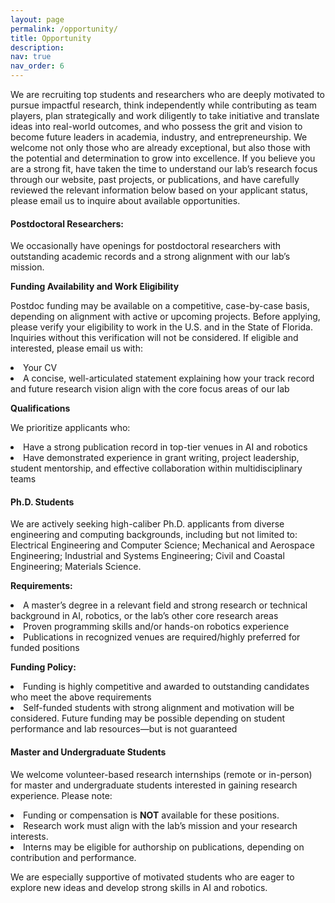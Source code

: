 ```yaml
---
layout: page
permalink: /opportunity/
title: Opportunity
description: 
nav: true
nav_order: 6
---
```


<!-- 去除所有 ul 默认缩进 -->
<style>
  .opportunity-page ul {
    margin-left: 0;
    padding-left: 0;
    list-style-position: inside;
  }
</style>

<div class="opportunity-page">

  <p>
    We are recruiting top students and researchers who are deeply motivated to pursue impactful research, think independently while contributing as team players, plan strategically and work diligently to take initiative and translate ideas into real-world outcomes, and who possess the grit and vision to become future leaders in academia, industry, and entrepreneurship. We welcome not only those who are already exceptional, but also those with the potential and determination to grow into excellence. If you believe you are a strong fit, have taken the time to understand our lab’s research focus through our website, past projects, or publications, and have carefully reviewed the relevant information below based on your applicant status, please email us to inquire about available opportunities.
  </p>

  <h4><strong>Postdoctoral Researchers:</strong></h4>
  <p>We occasionally have openings for postdoctoral researchers with outstanding academic records and a strong alignment with our lab’s mission.</p>

  <p><strong>Funding Availability and Work Eligibility</strong></p>
  Postdoc funding may be available on a competitive, case-by-case basis, depending on alignment with active or upcoming projects. Before applying, please verify your eligibility to work in the U.S. and in the State of Florida. Inquiries without this verification will not be considered. If eligible and interested, please email us with:
  <ul>
    <li>Your CV</li>
    <li>A concise, well-articulated statement explaining how your track record and future research vision align with the core focus areas of our lab</li>
  </ul>

  <p><strong>Qualifications</strong></p>
  We prioritize applicants who:
  <ul>
    <li>Have a strong publication record in top-tier venues in AI and robotics</li>
    <li>Have demonstrated experience in grant writing, project leadership, student mentorship, and effective collaboration within multidisciplinary teams</li>
  </ul>

  <h4><strong>Ph.D. Students</strong></h4>
  <p>We are actively seeking high-caliber Ph.D. applicants from diverse engineering and computing backgrounds, including but not limited to: Electrical Engineering and Computer Science; Mechanical and Aerospace Engineering; Industrial and Systems Engineering; Civil and Coastal Engineering; Materials Science.</p>

  <p><strong>Requirements:</strong></p>
  <ul>
    <li>A master’s degree in a relevant field and strong research or technical background in AI, robotics, or the lab’s other core research areas</li>
    <li>Proven programming skills and/or hands-on robotics experience</li>
    <li>Publications in recognized venues are required/highly preferred for funded positions</li>
  </ul>

  <p><strong>Funding Policy:</strong></p>
  <ul>
    <li>Funding is highly competitive and awarded to outstanding candidates who meet the above requirements</li>
    <li>Self-funded students with strong alignment and motivation will be considered. Future funding may be possible depending on student performance and lab resources—but is not guaranteed</li>
  </ul>

  <h4><strong>Master and Undergraduate Students</strong></h4>
  <p>We welcome volunteer-based research internships (remote or in-person) for master and undergraduate students interested in gaining research experience. Please note:</p>
  <ul>
    <li>Funding or compensation is <strong>NOT</strong> available for these positions.</li>
    <li>Research work must align with the lab’s mission and your research interests.</li>
    <li>Interns may be eligible for authorship on publications, depending on contribution and performance.</li>
  </ul>

  <p>We are especially supportive of motivated students who are eager to explore new ideas and develop strong skills in AI and robotics.</p>

</div>
